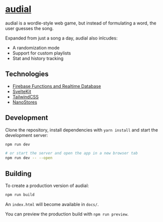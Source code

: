 # [audial](https://audial.mogdan.xyz)

audial is a wordle-style web game, but instead of formulating a word, the user guesses the song.

Expanded from just a song a day, audial also inlcudes:

- A randomization mode
- Support for custom playlists
- Stat and history tracking

## Technologies

- [Firebase Functions and Realtime Database](https://github.com/mdean808/audial-firebase)
- [SvelteKit](https://kit.svelte.dev/)
- [TailwindCSS](https://tailwindcss.com/)
- [NanoStores](https://github.com/nanostores/nanostores)

## Development

Clone the repository, install dependencies with `yarn install` and start the
development server:

```bash
npm run dev

# or start the server and open the app in a new browser tab
npm run dev -- --open
```

## Building

To create a production version of audial:

```bash
npm run build
```

An `index.html` will become available in `docs/`.

You can preview the production build with `npm run preview`.
